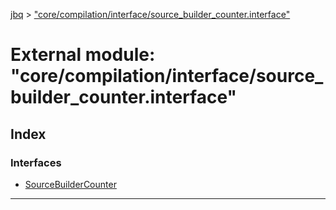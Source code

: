 [jbq](../README.md) > ["core/compilation/interface/source_builder_counter.interface"](../modules/_core_compilation_interface_source_builder_counter_interface_.md)

# External module: "core/compilation/interface/source_builder_counter.interface"

## Index

### Interfaces

* [SourceBuilderCounter](../interfaces/_core_compilation_interface_source_builder_counter_interface_.sourcebuildercounter.md)

---


